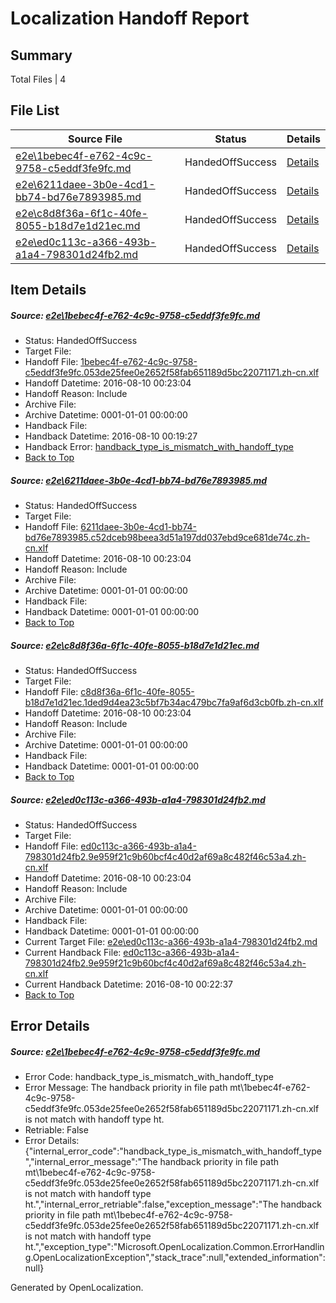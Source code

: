 # <a name='report-top'></a> Localization Handoff Report

## Summary
 Total Files | 4

## File List
 Source File | Status | Details 
 ----------- | ------ | ------- 
 [e2e\1bebec4f-e762-4c9c-9758-c5eddf3fe9fc.md](https://github.com/OpenLocalizationTestOrg/oltest/blob/077720c3c6ec72dea751c3cbae929853ec63228a/e2e/1bebec4f-e762-4c9c-9758-c5eddf3fe9fc.md) | HandedOffSuccess | [Details](#cb9080d00acd423026783590cc9a1105a38728183)
 [e2e\6211daee-3b0e-4cd1-bb74-bd76e7893985.md](https://github.com/OpenLocalizationTestOrg/oltest/blob/690c3b99393f16ed5d917083e66c2f89fb95ea8b/e2e/6211daee-3b0e-4cd1-bb74-bd76e7893985.md) | HandedOffSuccess | [Details](#22c3ed910780492fe1e6975d72b49f088899ac885)
 [e2e\c8d8f36a-6f1c-40fe-8055-b18d7e1d21ec.md](https://github.com/OpenLocalizationTestOrg/oltest/blob/7cc1b226e9981ec4e5b94c08d5c1ca433ea692f1/e2e/c8d8f36a-6f1c-40fe-8055-b18d7e1d21ec.md) | HandedOffSuccess | [Details](#32b06871a8702d7873fa95b8d653efdc09feefb38)
 [e2e\ed0c113c-a366-493b-a1a4-798301d24fb2.md](https://github.com/OpenLocalizationTestOrg/oltest/blob/16f1701c23ff92d3670237d706c24fa134fa72af/e2e/ed0c113c-a366-493b-a1a4-798301d24fb2.md) | HandedOffSuccess | [Details](#d7ab3af0da004de79fa6e9ed245a2750f836143711)

## Item Details
##### <a name='cb9080d00acd423026783590cc9a1105a38728183'></a> Source: [e2e\1bebec4f-e762-4c9c-9758-c5eddf3fe9fc.md](https://github.com/OpenLocalizationTestOrg/oltest/blob/077720c3c6ec72dea751c3cbae929853ec63228a/e2e/1bebec4f-e762-4c9c-9758-c5eddf3fe9fc.md)
* Status: HandedOffSuccess
* Target File: 
* Handoff File: [1bebec4f-e762-4c9c-9758-c5eddf3fe9fc.053de25fee0e2652f58fab651189d5bc22071171.zh-cn.xlf](https://github.com/OpenLocalizationTestOrg/olhandoff-e2e/blob/62e99b5d8ff866c8d6b157cf5f5f0f89f289b790/ol-handoff/OpenLocalizationTestOrg/ol-test-zhcn/ci/ht/1bebec4f-e762-4c9c-9758-c5eddf3fe9fc.053de25fee0e2652f58fab651189d5bc22071171.zh-cn.xlf)
* Handoff Datetime: 2016-08-10 00:23:04
* Handoff Reason: Include
* Archive File: 
* Archive Datetime: 0001-01-01 00:00:00
* Handback File: 
* Handback Datetime: 2016-08-10 00:19:27
* Handback Error: [handback_type_is_mismatch_with_handoff_type](#cb9080d00acd423026783590cc9a1105a38728183handback_type_is_mismatch_with_handoff_type)
* [Back to Top](#report-top)

##### <a name='22c3ed910780492fe1e6975d72b49f088899ac885'></a> Source: [e2e\6211daee-3b0e-4cd1-bb74-bd76e7893985.md](https://github.com/OpenLocalizationTestOrg/oltest/blob/690c3b99393f16ed5d917083e66c2f89fb95ea8b/e2e/6211daee-3b0e-4cd1-bb74-bd76e7893985.md)
* Status: HandedOffSuccess
* Target File: 
* Handoff File: [6211daee-3b0e-4cd1-bb74-bd76e7893985.c52dceb98beea3d51a197dd037ebd9ce681de74c.zh-cn.xlf](https://github.com/OpenLocalizationTestOrg/olhandoff-e2e/blob/62e99b5d8ff866c8d6b157cf5f5f0f89f289b790/ol-handoff/OpenLocalizationTestOrg/ol-test-zhcn/ci/ht/6211daee-3b0e-4cd1-bb74-bd76e7893985.c52dceb98beea3d51a197dd037ebd9ce681de74c.zh-cn.xlf)
* Handoff Datetime: 2016-08-10 00:23:04
* Handoff Reason: Include
* Archive File: 
* Archive Datetime: 0001-01-01 00:00:00
* Handback File: 
* Handback Datetime: 0001-01-01 00:00:00
* [Back to Top](#report-top)

##### <a name='32b06871a8702d7873fa95b8d653efdc09feefb38'></a> Source: [e2e\c8d8f36a-6f1c-40fe-8055-b18d7e1d21ec.md](https://github.com/OpenLocalizationTestOrg/oltest/blob/7cc1b226e9981ec4e5b94c08d5c1ca433ea692f1/e2e/c8d8f36a-6f1c-40fe-8055-b18d7e1d21ec.md)
* Status: HandedOffSuccess
* Target File: 
* Handoff File: [c8d8f36a-6f1c-40fe-8055-b18d7e1d21ec.1ded9d4ea23c5bf7b34ac479bc7fa9af6d3cb0fb.zh-cn.xlf](https://github.com/OpenLocalizationTestOrg/olhandoff-e2e/blob/62e99b5d8ff866c8d6b157cf5f5f0f89f289b790/ol-handoff/OpenLocalizationTestOrg/ol-test-zhcn/ci/ht/c8d8f36a-6f1c-40fe-8055-b18d7e1d21ec.1ded9d4ea23c5bf7b34ac479bc7fa9af6d3cb0fb.zh-cn.xlf)
* Handoff Datetime: 2016-08-10 00:23:04
* Handoff Reason: Include
* Archive File: 
* Archive Datetime: 0001-01-01 00:00:00
* Handback File: 
* Handback Datetime: 0001-01-01 00:00:00
* [Back to Top](#report-top)

##### <a name='d7ab3af0da004de79fa6e9ed245a2750f836143711'></a> Source: [e2e\ed0c113c-a366-493b-a1a4-798301d24fb2.md](https://github.com/OpenLocalizationTestOrg/oltest/blob/16f1701c23ff92d3670237d706c24fa134fa72af/e2e/ed0c113c-a366-493b-a1a4-798301d24fb2.md)
* Status: HandedOffSuccess
* Target File: 
* Handoff File: [ed0c113c-a366-493b-a1a4-798301d24fb2.9e959f21c9b60bcf4c40d2af69a8c482f46c53a4.zh-cn.xlf](https://github.com/OpenLocalizationTestOrg/olhandoff-e2e/blob/62e99b5d8ff866c8d6b157cf5f5f0f89f289b790/ol-handoff/OpenLocalizationTestOrg/ol-test-zhcn/ci/ht/ed0c113c-a366-493b-a1a4-798301d24fb2.9e959f21c9b60bcf4c40d2af69a8c482f46c53a4.zh-cn.xlf)
* Handoff Datetime: 2016-08-10 00:23:04
* Handoff Reason: Include
* Archive File: 
* Archive Datetime: 0001-01-01 00:00:00
* Handback File: 
* Handback Datetime: 0001-01-01 00:00:00
* Current Target File: [e2e\ed0c113c-a366-493b-a1a4-798301d24fb2.md](https://github.com/OpenLocalizationTestOrg/ol-test-zhcn/blob/5d765a233e80341137aab89d6a2837d0e646d1db/e2e/ed0c113c-a366-493b-a1a4-798301d24fb2.md)
* Current Handback File: [ed0c113c-a366-493b-a1a4-798301d24fb2.9e959f21c9b60bcf4c40d2af69a8c482f46c53a4.zh-cn.xlf](https://github.com/OpenLocalizationTestOrg/olhandback-e2e/blob/4b465a96cadf14a0b414e326d3d4f9222e78fe34/ol-handback/OpenLocalizationTestOrg/ol-test-zhcn/ci/ed0c113c-a366-493b-a1a4-798301d24fb2.9e959f21c9b60bcf4c40d2af69a8c482f46c53a4.zh-cn.xlf)
* Current Handback Datetime: 2016-08-10 00:22:37
* [Back to Top](#report-top)


## Error Details
##### <a name='cb9080d00acd423026783590cc9a1105a38728183handback_type_is_mismatch_with_handoff_type'></a> Source: [e2e\1bebec4f-e762-4c9c-9758-c5eddf3fe9fc.md](#cb9080d00acd423026783590cc9a1105a38728183)
* Error Code: handback_type_is_mismatch_with_handoff_type
* Error Message: The handback priority in file path mt\1bebec4f-e762-4c9c-9758-c5eddf3fe9fc.053de25fee0e2652f58fab651189d5bc22071171.zh-cn.xlf is not match with handoff type ht.
* Retriable: False
* Error Details: {"internal_error_code":"handback_type_is_mismatch_with_handoff_type","internal_error_message":"The handback priority in file path mt\\1bebec4f-e762-4c9c-9758-c5eddf3fe9fc.053de25fee0e2652f58fab651189d5bc22071171.zh-cn.xlf is not match with handoff type ht.","internal_error_retriable":false,"exception_message":"The handback priority in file path mt\\1bebec4f-e762-4c9c-9758-c5eddf3fe9fc.053de25fee0e2652f58fab651189d5bc22071171.zh-cn.xlf is not match with handoff type ht.","exception_type":"Microsoft.OpenLocalization.Common.ErrorHandling.OpenLocalizationException","stack_trace":null,"extended_information":null}


Generated by OpenLocalization.

